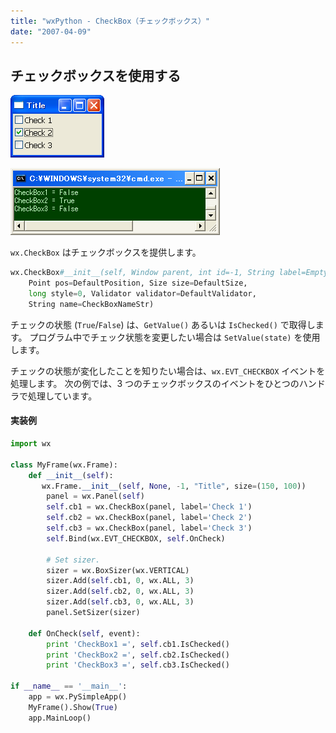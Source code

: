 ```yaml
---
title: "wxPython - CheckBox（チェックボックス）"
date: "2007-04-09"
---
```


チェックボックスを使用する
----

![./image/20070409-check_box.png](./image/20070409-check_box.png)

![./image/20070409-check_box2.png](./image/20070409-check_box2.png)

`wx.CheckBox` はチェックボックスを提供します。

```python
wx.CheckBox#__init__(self, Window parent, int id=-1, String label=EmptyString,
    Point pos=DefaultPosition, Size size=DefaultSize,
    long style=0, Validator validator=DefaultValidator,
    String name=CheckBoxNameStr)
```

チェックの状態 (`True`/`False`) は、`GetValue()` あるいは `IsChecked()` で取得します。
プログラム中でチェック状態を変更したい場合は `SetValue(state)` を使用します。

チェックの状態が変化したことを知りたい場合は、`wx.EVT_CHECKBOX` イベントを処理します。
次の例では、3 つのチェックボックスのイベントをひとつのハンドラで処理しています。

#### 実装例

```python
import wx

class MyFrame(wx.Frame):
    def __init__(self):
       wx.Frame.__init__(self, None, -1, "Title", size=(150, 100))
        panel = wx.Panel(self)
        self.cb1 = wx.CheckBox(panel, label='Check 1')
        self.cb2 = wx.CheckBox(panel, label='Check 2')
        self.cb3 = wx.CheckBox(panel, label='Check 3')
        self.Bind(wx.EVT_CHECKBOX, self.OnCheck)

        # Set sizer.
        sizer = wx.BoxSizer(wx.VERTICAL)
        sizer.Add(self.cb1, 0, wx.ALL, 3)
        sizer.Add(self.cb2, 0, wx.ALL, 3)
        sizer.Add(self.cb3, 0, wx.ALL, 3)
        panel.SetSizer(sizer)

    def OnCheck(self, event):
        print 'CheckBox1 =', self.cb1.IsChecked()
        print 'CheckBox2 =', self.cb2.IsChecked()
        print 'CheckBox3 =', self.cb3.IsChecked()

if __name__ == '__main__':
    app = wx.PySimpleApp()
    MyFrame().Show(True)
    app.MainLoop()
```


